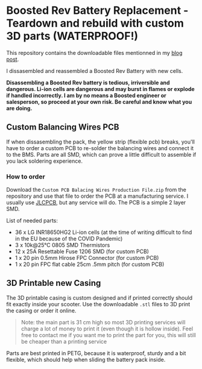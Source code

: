 # Boosted Rev Battery Replacement - Teardown and rebuild with custom 3D parts (WATERPROOF!)

This repository contains the downloadable files mentionned in my [blog post](https://michael-castiau.blogspot.com/2021/05/boosted-rev-battery-replacement.html).

I dissasembled and reassembled a Boosted Rev Battery with new cells. 

**Disassembling a Boosted Rev battery is tedious, irriversible and dangerous. Li-ion cells are dangerous and may burst in flames or explode if handled incorrectly. I am by no means a Boosted engineer or salesperson, so proceed at your own risk. Be careful and know what you are doing.**

## Custom Balancing Wires PCB

If when dissasembling the pack, the yellow strip (flexible pcb) breaks, you'll have to order a custom PCB to re-solder the balancing wires and connect it to the BMS. Parts are all SMD, which can prove a little difficult to assemble if you lack soldering experience.

### How to order

Download the `Custom PCB Balacing Wires Production File.zip` from the repository and use that file to order the PCB at a manufacturing service. I usually use [JLCPCB](https://jlcpcb.com), but any service will do. The PCB is a simple 2 layer SMD.

List of needed parts:

- 36 x LG INR18650HG2 Li-ion cells (at the time of writing difficult to find in the EU because of the COVID Pandemic)
- 3 x 10k@25°C 0805 SMD Thermistors
- 12 x 25A Resettable Fuse 1206 SMD (for custom PCB)
- 1 x 20 pin 0.5mm Hirose FPC Connector (for custom PCB)
- 1 x 20 pin FPC flat cable 25cm .5mm pitch (for custom PCB)

## 3D Printable new Casing

The 3D printable casing is custom designed and if printed correctly should fit exactly inside your scooter. Use the downloadable `.stl` files to 3D print the casing or order it online. 

> Note: the main part is 31 cm high so most 3D printing services will charge a lot of money to print it (even though it is hollow inside). Feel free to contact me if you want me to print the part for you, this will still be cheaper than a printing service

Parts are best printed in PETG, because it is waterproof, sturdy and a bit flexible, which should help when sliding the battery pack inside.
